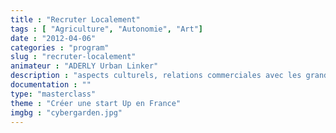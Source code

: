```yaml
---
title : "Recruter Localement"
tags : [ "Agriculture", "Autonomie", "Art"]
date : "2012-04-06"
categories : "program"
slug : "recruter-localement"
animateur : "ADERLY Urban Linker"
description : "aspects culturels, relations commerciales avec les grands groupes…"
documentation : ""
type: "masterclass"
theme : "Créer une start Up en France"
imgbg : "cybergarden.jpg"
---
```

